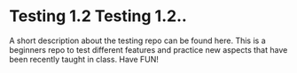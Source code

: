 # Testing 1.2 Testing 1.2..

A short description about the testing repo can be found here.
This is a beginners repo to test different features and practice new aspects that have been recently taught in class. Have FUN!
